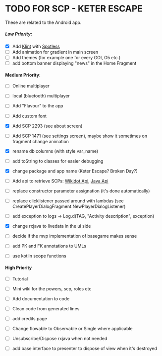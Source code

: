 # TODO FOR SCP - KETER ESCAPE

These are related to the Android app.

##### Low Priority:

- [x] Add [Klint](https://github.com/pinterest/ktlint) with [Spotless](https://github.com/diffplug/spotless)
- [ ] Add animation for gradient in main screen
- [ ] Add themes (for example one for every GOI, O5 etc.)
- [ ] add bottom banner displaying "news" in the Home Fragment

#### Medium Priority:

- [ ] Online multiplayer

- [ ] local (bluetooth) multiplayer

- [ ] Add "Flavour" to the app

- [ ] Add custom font

- [x] Add SCP 2293 (see about screen)

- [ ] Add SCP 1471 (see settings screen), maybe show it sometimes on fragment change animation

- [x] rename db columns (with style var_name)

- [ ] add toString to classes for easier debugging

- [x] change package and app name (Keter Escape? Broken Day?)

- [ ] Add api to retrieve SCPs: [Wikidot Api](http://developer.wikidot.com/doc:api), [Java Api](https://github.com/shane-smith/Wikidot-API-Open-Source)

- [ ] replace constructor parameter assignation (it's done automatically)

- [ ] replace clicklistener passed around with lambdas (see CreatePlayerDialogFragment.NewPlayerDialogListener)

- [ ] add exception to logs -> Log.d(TAG, "Activity description", exception)

- [x] change rxjava to livedata in the ui side

- [ ] decide if the mvp implementation of basegame makes sense

- [ ] add PK and FK annotations to UMLs

- [ ] use kotlin scope functions

#### High Priority

- [ ] Tutorial

- [ ] Mini wiki for the powers, scp, roles etc

- [ ] Add documentation to code

- [ ] Clean code from generated lines

- [ ] add credits page

- [ ] Change flowable to Observable or Single where applicable

- [ ] Unsubscribe/Dispose rxjava when not needed

- [ ] add base interface to presenter to dispose of view when it's destroyed

